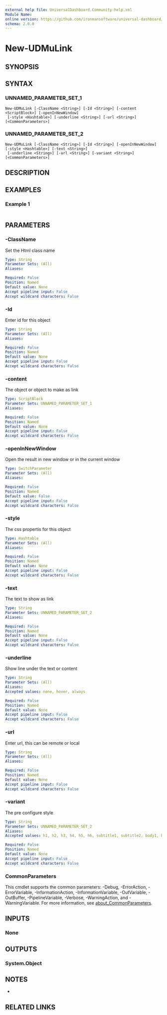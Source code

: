 ```yaml
---
external help file: UniversalDashboard.Community-help.xml
Module Name:
online version: https://github.com/ironmansoftware/universal-dashboard/blob/master/src/UniversalDashboard/Help/New-UDMonitor.md
schema: 2.0.0
---
```


# New-UDMuLink

## SYNOPSIS


## SYNTAX

### UNNAMED_PARAMETER_SET_1
```
New-UDMuLink [-ClassName <String>] [-Id <String>] [-content <ScriptBlock>] [-openInNewWindow]
 [-style <Hashtable>] [-underline <String>] [-url <String>] [<CommonParameters>]
```

### UNNAMED_PARAMETER_SET_2
```
New-UDMuLink [-ClassName <String>] [-Id <String>] [-openInNewWindow] [-style <Hashtable>] [-text <String>]
 [-underline <String>] [-url <String>] [-variant <String>] [<CommonParameters>]
```

## DESCRIPTION


## EXAMPLES

### Example 1
```

```



## PARAMETERS

### -ClassName
Set the Html class name

```yaml
Type: String
Parameter Sets: (All)
Aliases:

Required: False
Position: Named
Default value: None
Accept pipeline input: False
Accept wildcard characters: False
```

### -Id
Enter id for this object

```yaml
Type: String
Parameter Sets: (All)
Aliases:

Required: False
Position: Named
Default value: None
Accept pipeline input: False
Accept wildcard characters: False
```

### -content
The object or object to make as link

```yaml
Type: ScriptBlock
Parameter Sets: UNNAMED_PARAMETER_SET_1
Aliases:

Required: False
Position: Named
Default value: None
Accept pipeline input: False
Accept wildcard characters: False
```

### -openInNewWindow
Open the result in new window or in the current window

```yaml
Type: SwitchParameter
Parameter Sets: (All)
Aliases:

Required: False
Position: Named
Default value: False
Accept pipeline input: False
Accept wildcard characters: False
```

### -style
The css propertis for this object

```yaml
Type: Hashtable
Parameter Sets: (All)
Aliases:

Required: False
Position: Named
Default value: None
Accept pipeline input: False
Accept wildcard characters: False
```

### -text
The text to show as link

```yaml
Type: String
Parameter Sets: UNNAMED_PARAMETER_SET_2
Aliases:

Required: False
Position: Named
Default value: None
Accept pipeline input: False
Accept wildcard characters: False
```

### -underline
Show line under the text or content

```yaml
Type: String
Parameter Sets: (All)
Aliases:
Accepted values: none, hover, always

Required: False
Position: Named
Default value: None
Accept pipeline input: False
Accept wildcard characters: False
```

### -url
Enter url, this can be remote or local

```yaml
Type: String
Parameter Sets: (All)
Aliases:

Required: False
Position: Named
Default value: None
Accept pipeline input: False
Accept wildcard characters: False
```

### -variant
The pre configure style

```yaml
Type: String
Parameter Sets: UNNAMED_PARAMETER_SET_2
Aliases:
Accepted values: h1, h2, h3, h4, h5, h6, subtitle1, subtitle2, body1, body2, caption, button, overline, srOnly, inherit

Required: False
Position: Named
Default value: None
Accept pipeline input: False
Accept wildcard characters: False
```

### CommonParameters
This cmdlet supports the common parameters: -Debug, -ErrorAction, -ErrorVariable, -InformationAction, -InformationVariable, -OutVariable, -OutBuffer, -PipelineVariable, -Verbose, -WarningAction, and -WarningVariable. For more information, see [about_CommonParameters](http://go.microsoft.com/fwlink/?LinkID=113216).

## INPUTS

### None
## OUTPUTS

### System.Object
## NOTES
*

## RELATED LINKS
